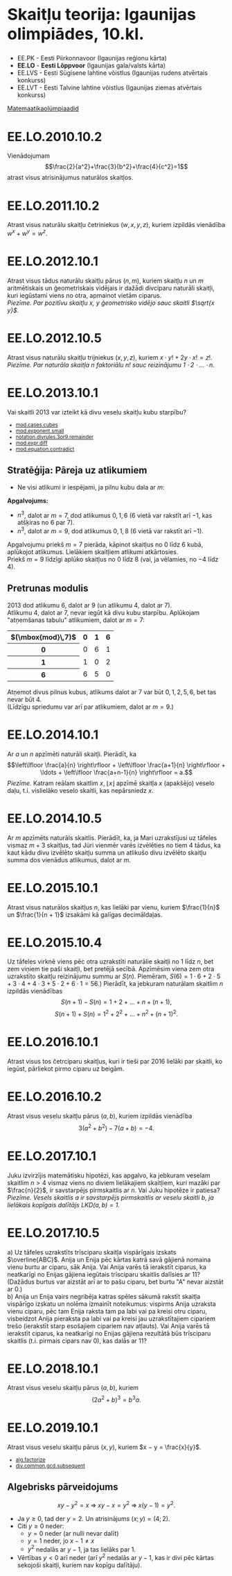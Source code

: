 # &nbsp;

<h1 style="font-size:28pt">Skaitļu teorija: Igaunijas olimpiādes, 10.kl.</h1>

* EE.PK - Eesti Piirkonnavoor (Igaunijas reģionu kārta)
* <blue>**EE.LO** - **Eesti Lõppvoor** (Igaunijas gala/valsts kārta)</blue>
* EE.LVS - Eesti Sügisene lahtine võistlus (Igaunijas rudens atvērtais konkurss)
* EE.LVT - Eesti Talvine lahtine võistlus (Igaunijas ziemas atvērtais konkurss)

[Matemaatikaolümpiaadid ](http://www.math.olympiaadid.ut.ee/html/index.php)




# <lo-sample/> EE.LO.2010.10.2

Vienādojumam
$$\frac{2}{a^2}+\frac{3}{b^2}+\frac{4}{c^2}=1$$
atrast visus atrisinājumus naturālos skaitļos.

<!--
ru=
Для уравнения
$$\frac{2}{a^2}+\frac{3}{b^2}+\frac{4}{c^2}=1$$
найти все решения в натуральных числах.
-->

<!--
questionType=Find.All
-->



# <lo-sample/> EE.LO.2011.10.2

Atrast visus naturālu skaitļu četriniekus $(w,x,y,z)$, 
kuriem izpildās vienādība $w^x + w^y = w^z$.

<!--
ru=
Найти все четвёрки положительных целых чисел $(w, x, y, z)$, 
при которых выполняется равенство $w^x + w^y = w^z$.
-->

<!--
questionType=Find.All
-->



# <lo-sample/> EE.LO.2012.10.1

Atrast visus tādus naturālu skaitļu pārus $(n,m)$, kuriem 
skaitļu $n$ un $m$ aritmētiskais un ģeometriskais vidējais 
ir dažādi divciparu naturāli skaitļi, kuri iegūstami viens no 
otra, apmainot vietām ciparus.  
*Piezīme. Par pozitīvu skaitļu $x$, $y$ ģeometrisko vidējo 
sauc skaitli $\sqrt{x y}$.*

<!--
ru=
Найти все такие пары $(n, m)$ положительных целых чисел, при которых
арифметическое и геометрическое среднее чисел $n$ и $m$ являются 
различными двузначными натуральными числами, которые одно из другого
получаются перестановкой цифр.  
*Замечание. Геометрическим средним положительных чисел $x$, $y$ называется 
число $\sqrt{x y}$.*
-->

<!--
questionType=Find.All
-->



# <lo-sample/> EE.LO.2012.10.5

Atrast visus naturālu skaitļu trijniekus $(x,y,z)$, kuriem 
$x \cdot y! + 2y \cdot x! = z!$.  
*Piezīme. Par naturāla skaitļa $n$ faktoriālu $n!$ sauc 
reizinājumu $1 \cdot 2 \cdot \ldots \cdot n$.*


<!--
ru=
Найти все такие тройки положительных целых чисел (x, y, z), 
при которых $x \cdot y! + 2y \cdot x! = z!$.  
*Замечание. Факториалом $n!$ натурального числа $n$ 
называется произведение $1 \cdot 2 \cdot \ldots \cdot n$.*
-->

<!--
questionType=Find.All
-->



# <lo-sample/> EE.LO.2013.10.1

Vai skaitli $2013$ var izteikt kā divu veselu skaitļu kubu starpību?

<small>

* [mod.cases.cubes](#)
* [mod.exponent.small](#)
* [notation.divrules.3or9.remainder](#)
* [mod.expr.diff](#)
* [mod.equation.contradict](#)

</small>

<!--
ru=
Можно ли представить число 2013 как разность кубов двух целых чисел?
-->

<!--
questionType=ProveDisprove.Exists
-->



## Stratēģija: Pāreja uz atlikumiem

* Ne visi atlikumi ir iespējami, ja pilnu kubu dala ar $m$:

**Apgalvojums:**
 
* $n^3$, dalot ar $m=7$, dod atlikumus
$0,1,6$ ($6$ vietā var rakstīt arī $-1$, kas atšķiras no $6$ par $7$). 
* $n^3$, dalot ar $m=9$, dod atlikumus
$0,1,8$ ($6$ vietā var rakstīt arī $-1$). 

Apgalvojumu priekš $m=7$ pierāda, kāpinot skaitļus no $0$ līdz $6$ kubā, 
aplūkojot atlikumus. Lielākiem skaitļiem atlikumi atkārtosies.  
Priekš $m=9$ līdzīgi aplūko skaitļus no $0$ līdz $8$
(vai, ja vēlamies, no $-4$ līdz $4$). 

## Pretrunas modulis

$2013$ dod atlikumu $6$, dalot ar $9$ (un atlikumu $4$, dalot ar $7$).  
Atlikumu $4$, dalot ar $7$, nevar iegūt kā divu kubu starpību.
Aplūkojam "atņemšanas tabulu" atlikumiem, dalot ar $m=7$:

<table>
<tr>
<th>$(\mbox{mod}\,7)$</th><th>0</th><th>1</th><th>6</th>
</tr>
<tr>
<th>0</th><td>0</td><td>6</td><td>1</td>
</tr>
<tr>
<th>1</th><td>1</td><td>0</td><td>2</td>
</tr>
<tr>
<th>6</th><td>6</td><td>5</td><td>0</td>
</tr>
</table>

Atņemot divus pilnus kubus, atlikums dalot ar $7$ var būt
$0,1,2,5,6$, bet tas nevar būt $4$.  
(Līdzīgu spriedumu var arī par atlikumiem, dalot ar $m=9$.)

# <lo-sample/> EE.LO.2014.10.1

Ar $a$ un $n$ apzīmēti naturāli skaitļi. Pierādīt, ka 
$$\left\lfloor \frac{a}{n} \right\rfloor + \left\lfloor \frac{a+1}{n} \right\rfloor + \ldots + \left\lfloor \frac{a+n-1}{n} \right\rfloor = a.$$
*Piezīme.* Katram reālam skaitlim $x$, 
$\lfloor x \rfloor$ apzīmē skaitļa $x$ (apakšējo) veselo daļu, 
t.i. vislielāko veselo skaitli, kas nepārsniedz $x$.


<!-- 
ru=
Пусть $a$ и $n$ − целые положительные числа. Доказать, что
$$\left\lfloor \frac{a}{n} \right\rfloor + 
left\lfloor \frac{a+1}{n} \right\rfloor + \ldots +
left\lfloor \frac{a+n-1}{n} \right\rfloor = a.$$
*Примечание. Для каждого действительного числа $x$, $\lfloor x \rfloor$ обозначает 
целую часть числа $x$, т.е. наибольшее целое число, не превосходящее $x$.*
-->


<!--
questionType=Prove.ForAll
-->





# <lo-sample/> EE.LO.2014.10.5

Ar $m$ apzīmēts naturāls skaitlis. Pierādīt, ka, ja Mari uzrakstījusi 
uz tāfeles vismaz $m+3$ skaitļus, tad Jüri vienmēr varēs izvēlēties no 
tiem $4$ tādus, ka kaut kādu divu izvēlēto skaitļu summa un atlikušo 
divu izvēlēto skaitļu summa dos vienādus atlikumus, dalot ar $m$. 


<!--
ru=
Пусть $m$ − положительное целое число. Доказать, что если Маша запишет
на доске по меньшей мере $m + 3$ числа, то у Пети всегда будет 
возможность выбрать из них $4$ таких, что сумма каких-то двух выбранных чисел
и сумма остальных двух выбранных чисел будут давать равные остатки
при делении на $m$.
-->


<!--
questionType=Prove.Other
-->



# <lo-sample/> EE.LO.2015.10.1

Atrast visus naturālos skaitļus $n$, kas lielāki par vienu, 
kuriem 
$\frac{1}{n}$ un $\frac{1}{n + 1}$
izsakāmi kā galīgas decimāldaļas.

<!--
ru=
Найти все натуральные числа $n$ большие одного, при которых 
$\frac{1}{n}$ и $\frac{1}{n + 1}$
представимы в виде конечных десятичных дробей.
-->


<!--
questionType=Find.All
-->



# <lo-sample/> EE.LO.2015.10.4

Uz tāfeles virknē viens pēc otra uzrakstīti naturālie skaitļi 
no $1$ līdz $n$, bet zem viņiem tie paši skaitļi, bet pretējā
secībā. Apzīmēsim viena zem otra uzrakstīto skaitļu reizinājumu 
summu ar $S(n)$. Piemēram, 
$S(6) = 1\cdot{}6 + 2\cdot{}5 + 3\cdot{}4 + 4\cdot{}3 + 5\cdot{}2 + 6\cdot{}1 = 56$.)
Pierādīt, ka jebkuram naturālam skaitlim $n$ izpildās vienādības
$$S(n + 1) − S(n) = 1 + 2 + \ldots + n + (n + 1),$$
$$S(n + 1) + S(n) = 1^2 + 2^2 + \ldots + n^2 + (n + 1)^2.$$

<!--
ru=
На доске в ряд друг за другом записываются натуральные числа от $1$ до $n$,
а под ними те же самые числа, но в обратном порядке. Обозначим сумму
произведений записанных друг над другом чисел через $S(n)$. (Например,
$S(6) = 1\cdot{}6 + 2\cdot{}5 + 3\cdot{}4 + 4\cdot{}3 + 5\cdot{}2 + 6\cdot{}1 = 56$.)
Доказать, что для каждого натурального числа $n$ выполняются равенства
$$S(n + 1) − S(n) = 1 + 2 + \ldots + n + (n + 1),$$
$$S(n + 1) + S(n) = 1^2 + 2^2 + \ldots + n^2 + (n + 1)^2.$$
-->

<!--
questionType=Prove.ForAll
-->




# <lo-sample/> EE.LO.2016.10.1

Atrast visus tos četrciparu skaitļus, kuri ir tieši par $2016$ lielāki 
par skaitli, ko iegūst, pārliekot pirmo ciparu uz beigām.

<!--
ru=
Найти все такие четырёхзначные числа, которые ровно на $2016$ больше
числа, полученного путём переставления первой цифры в конец.
-->

<!--
questionType=Find.All
-->




# <lo-sample/> EE.LO.2016.10.2

Atrast visus veselu skaitļu pārus $(a,b)$, kuriem izpildās vienādība
$$3(a^2 + b^2) - 7(a + b) = -4.$$

<!--
ru=
Найти все пары целых чисел $(a, b)$, для которых выполняется равенство
$$3(a^2 + b^2) − 7(a + b) = −4.$$
-->

<!--
questionType=Find.All
-->



# <lo-sample/> EE.LO.2017.10.1

Juku izvirzījis matemātisku hipotēzi, kas apgalvo, ka jebkuram 
veselam skaitlim $n > 4$ vismaz viens no diviem lielākajiem skaitļiem, 
kuri mazāki par $\frac{n}{2}$, ir savstarpējs pirmskaitlis ar $n$. 
Vai Juku hipotēze ir patiesa?  
*Piezīme. Vesels skaitlis $a$ ir savstarpējs pirmskaitlis ar veselu 
skaitli $b$, ja lielākais kopīgais dalītājs $\mbox{LKD}(a,b)=1$.*

<!--
ru=
Петя выдвинул математическую гипотезу, согласно которой для каждого 
целого числа $n > 4$ по крайней мере одно из двух наибольших целых
чисел, меньших чем $\frac{n}{2}$, взаимно просто с числом $n$. Верна ли гипотеза
Пети?  
Примечание. Целое число $a$ взаимно просто с целым числом $b$, если
$\mbox{НОД}(a, b) = 1$.
-->


<!--
questionType=ProveDisprove.ForAll
-->



# <lo-sample/> EE.LO.2017.10.5

a) Uz tāfeles uzrakstīts trīsciparu skaitļa vispārīgais izskats 
$\overline{ABC}$. 
Anija un Enija pēc kārtas katrā savā gājienā nomaina vienu burtu 
ar ciparu, sāk Anija. Vai Anija varēs tā ierakstīt ciparus, ka neatkarīgi 
no Enijas gājiena iegūtais trīsciparu skaitlis dalīsies ar $11$? 
(Dažādus burtus var aizstāt arī ar to pašu ciparu, bet burtu "A" 
nevar aizstāt ar $0$.)  
b) Anija un Enija vairs negribēja katras spēles sākumā rakstīt 
skaitļa vispārīgo izskatu un nolēma izmainīt noteikumus: 
vispirms Anija uzraksta vienu ciparu, pēc tam Enija raksta tam pa 
labi vai pa kreisi otru ciparu, visbeidzot Anija pieraksta pa 
labi vai pa kreisi jau uzrakstītajiem cipariem trešo 
(ierakstīt starp esošajiem cipariem nav atļauts). 
Vai Anija varēs tā ierakstīt ciparus, ka neatkarīgi no Enijas gājiena
rezultātā būs trīsciparu skaitlis (t.i. pirmais cipars nav $0$), kas
dalās ar $11$? 

<!--
ru=
а) На доске записан общий вид трёхзначного числа $\overline{ABC}$. 
Аня и Женя по очереди заменяют каждым ходом одну букву цифрой, 
начинает Аня. Сможет ли Аня так записывать цифры, что независимо 
от хода Жени полученное в итоге трёхзначное число делилось бы на $11$? 
(Разные буквы можно заменять одной и той же цифрой, но букву A нельзя
заменять на $0$.)  
б) Аня и Женя утомились в начале каждой игры записывать общий вид
числа и решили изменить правила: сперва Аня записывает одну цифру, 
затем Женя справа или слева от неё вторую, а в конце Аня 
записывает вправо или влево от записанных на доске двух цифр третью 
(между цифрами записывать не разрешается). Сможет ли Аня так
записывать цифры, что независимо от хода Жени в итоге получится
трёхзначное число (т.е. первая цифра не $0$), делящееся на $11$?
-->

<!--
questionType=Algorithm,ProveDisprove.ForAll
-->




# <lo-sample/> EE.LO.2018.10.1

Atrast visus veselu skaitļu pārus $(a, b)$, kuriem
$$(2a^2 + b)^3 = b^3a.$$

<!--
ru=
Найти все пары целых чисел (a, b), при которых
$$(2a^2 + b)^3 = b^3a.$$
-->

<!--
questionType=Find.All
-->



# <lo-sample/> EE.LO.2019.10.1

Atrast visus veselu skaitļu pārus $(x, y)$, kuriem $x − y = \frac{x}{y}$.


<small>

* [alg.factorize](#)
* [div.common.gcd.subsequent](#)

</small>

<!--
ru=
Найти все пары целых чисел $(x, y)$, при которых $x − y = \frac{x}{y}$.
-->

<!--
questionType=Find.All
-->


## Algebrisks pārveidojums

$$xy - y^2 = x\;\Rightarrow\;xy-x=y^2\;\Rightarrow\;x(y-1)=y^2.$$

* Ja $y \geq 0$, tad der $y=2$. Un atrisinājums $(x;y)=(4;2)$.
* Citi $y \geq 0$ neder: 
    - $y=0$ neder (ar nulli nevar dalīt)
    - $y=1$ neder, jo $x-1 \neq x$
    - $y^2$ nedalās ar $y-1$, ja tas lielāks par $1$. 
* Vērtības $y < 0$ arī neder (arī $y^2$ nedalās ar $y-1$, kas
ir divi pēc kārtas sekojoši skaitļi, kuriem nav kopīgu dalītāju).



